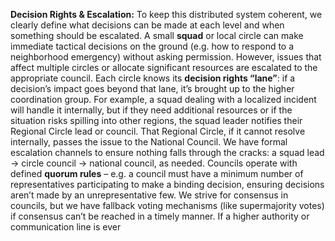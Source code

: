 **Decision Rights & Escalation:** To keep this distributed system coherent, we clearly define what decisions can be made at each level and when something should be escalated. A small **squad** or local circle can make immediate tactical decisions on the ground (e.g. how to respond to a neighborhood emergency) without asking permission. However, issues that affect multiple circles or allocate significant resources are escalated to the appropriate council. Each circle knows its **decision rights “lane”**: if a decision’s impact goes beyond that lane, it’s brought up to the higher coordination group. For example, a squad dealing with a localized incident will handle it internally, but if they need additional resources or if the situation risks spilling into other regions, the squad leader notifies their Regional Circle lead or council. That Regional Circle, if it cannot resolve internally, passes the issue to the National Council. We have formal escalation channels to ensure nothing falls through the cracks: a squad lead → circle council → national council, as needed. Councils operate with defined **quorum rules** – e.g. a council must have a minimum number of representatives participating to make a binding decision, ensuring decisions aren’t made by an unrepresentative few. We strive for consensus in councils, but we have fallback voting mechanisms (like supermajority votes) if consensus can’t be reached in a timely manner. If a higher authority or communication line is ever